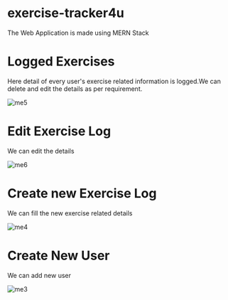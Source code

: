 # exercise-tracker4u
The Web Application is made using MERN Stack

# Logged Exercises
 Here detail of every user's exercise related information is logged.We can delete and edit the details as per requirement.
 
![me5](https://user-images.githubusercontent.com/84615076/181616944-45b3faaa-2ab4-44b2-af99-28cb1899eafc.PNG)

# Edit Exercise Log
We can edit the details

![me6](https://user-images.githubusercontent.com/84615076/181617128-b6247b31-c5d9-4d6a-82bd-ce08bce7ca9e.PNG)

# Create new Exercise Log
We can fill the new exercise related details


![me4](https://user-images.githubusercontent.com/84615076/181617398-6252d465-6b95-4ca8-821e-6813b392cc89.PNG)

# Create New User
We can add new user

![me3](https://user-images.githubusercontent.com/84615076/181617628-4615ab6a-9b15-46e2-9d1c-1c0ce896dd24.PNG)
